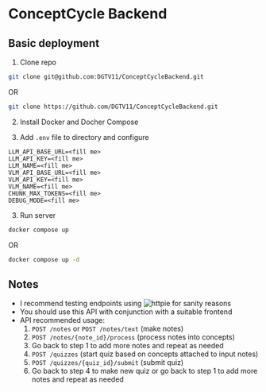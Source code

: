 # ConceptCycle Backend

## Basic deployment

1. Clone repo
```bash
git clone git@github.com:DGTV11/ConceptCycleBackend.git
```

OR 

```bash
git clone https://github.com/DGTV11/ConceptCycleBackend.git
```

<!-- 2. Install dependencies -->
<!-- ```bash -->
<!-- pip install uv -->
<!-- uv sync -->
<!-- ``` -->
2. Install Docker and Docher Compose

3. Add `.env` file to directory and configure
```env
LLM_API_BASE_URL=<fill me>
LLM_API_KEY=<fill me>
LLM_NAME=<fill me>
VLM_API_BASE_URL=<fill me>
VLM_API_KEY=<fill me>
VLM_NAME=<fill me>
CHUNK_MAX_TOKENS=<fill me>
DEBUG_MODE=<fill me>
```

3. Run server
<!-- ```bash -->
<!-- uv run fastapi dev --port=5046 -->
<!-- ``` -->
<!---->
<!-- OR -->
<!---->
<!-- ```bash -->
<!-- uv run fastapi run --port=5046 -->
<!-- ``` -->
```bash
docker compose up
```

OR

```bash
docker compose up -d
```

## Notes

- I recommend testing endpoints using ![httpie](https://httpie.io/) for sanity reasons
- You should use this API with conjunction with a suitable frontend
- API recommended usage:
    1) `POST /notes` or `POST /notes/text` (make notes) 
    2) `POST /notes/{note_id}/process` (process notes into concepts) 
    3) Go back to step 1 to add more notes and repeat as needed
    4) `POST /quizzes` (start quiz based on concepts attached to input notes) 
    5) `POST /quizzes/{quiz_id}/submit` (submit quiz)
    6) Go back to step 4 to make new quiz or go back to step 1 to add more notes and repeat as needed
